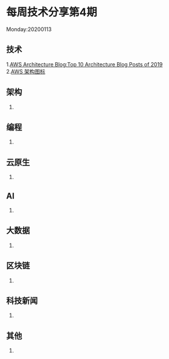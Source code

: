 # 每周技术分享第4期
Monday:20200113

## 技术
1.[AWS Architecture Blog:Top 10 Architecture Blog Posts of 2019](https://aws.amazon.com/cn/blogs/architecture/top-10-architecture-blog-posts-of-2019/)  
2.[AWS 架构图标](https://aws.amazon.com/cn/architecture/icons/)

## 架构
1.

## 编程
1.

## 云原生
1.

## AI
1.

## 大数据
1.

## 区块链
1.

## 科技新闻
1.

## 其他
1.
